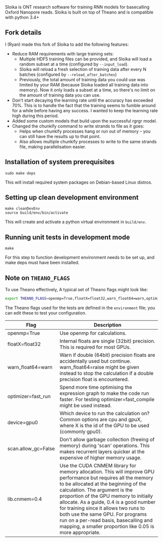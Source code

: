 Sloika is ONT research software for training RNN models for basecalling Oxford Nanopore reads. Sloika is built on top of Theano and is compatible with python 3.4+




## Fork details

I (Ryan) made this fork of Sloika to add the following features:

* Reduce RAM requirements with large training sets:
  * Multiple HDF5 training files can be provided, and Sloika will load a random subset at a time (configured by `--input_load`).
  * Sloika will reload a fresh selection of training data after every N batches (configured by `--reload_after_batches`)
  * Previously, the total amount of training data you could use was limited by your RAM (because Sloika loaded all training data into memory). Now it only loads a subset at a time, so there's no limit on the amount of training data you can use.
* Don't start decaying the learning rate until the accuracy has exceeded 70%. This is to handle the fact that the training seems to fumble around for a while before having any success. I wanted to keep the learning rate high during this period.
* Added some custom models that build upon the successful rgrgr model.
* Changed the chunkify command to write strands to file as it goes:
  * Helps when chunkify processes hang or run out of memory – you can still have the results up to that point.
  * Also allows multiple chunkify processes to write to the same strands file, making parallelisation easier.







## Installation of system prerequisites

    sudo make deps

This will install required system packages on Debian-based Linux distros.

## Setting up clean development environment

    make cleanDevEnv
    source build/env/bin/activate

This will create and activate a python virtual environment in `build/env`.

## Running unit tests in development mode

    make

For this step to function development environment needs to be set up, and make deps must have been installed.

## Note on `THEANO_FLAGS`
To use Theano effectively, A typical set of Theano flags might look like:
```bash
export THEANO_FLAGS=openmp=True,floatX=float32,warn_float64=warn,optimizer=fast_run,device=gpu0,scan.allow_gc=False,lib.cnmem=0.3
```
The Theano flags used for the tests are defined in the `environment` file; you can edit these to test your configuration.

| Flag                | Description |
|---------------------|-------------|
| openmp=True         | Use openmp for calculations. |
| floatX=float32      | Internal floats are single (32bit) precision. This is required for most GPUs. |
| warn_float64=warn   | Warn if double (64bit) precision floats are accidentally used but continue.  warn_float64=raise might be given instead to stop the calculation if a double precision float is encountered.|
| optimizer=fast_run  | Spend more time optimising the expression graph to make the code run faster. For testing optimizer=fast_compile might be used instead. |
| device=gpu0         | Which device to run the calculation on? Common options are cpu and gpuX, where X is the id of the GPU to be used (commonly gpu0). |
| scan.allow_gc=False | Don't allow garbage collection (freeing of memory) during 'scan' operations. This makes recurrent layers quicker at the expensive of higher memory usage. |
| lib.cnmem=0.4       | Use the CUDA CNMEM library for memory allocation. This will improve GPU performance but requires all the memory to be allocated at the beginning of the calculation. The argument is the proportion of the GPU memory to initially allocate.  As a guide, 0.4 is a good number for training since it allows two runs to both use the same GPU. For programs run on a per-read basis, basecalling and mapping, a smaller proportion like 0.05 is more appropriate. |

 
